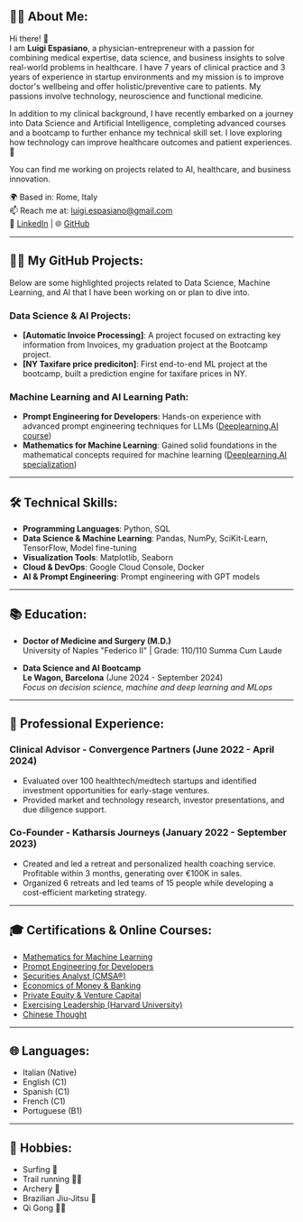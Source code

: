 ## 👨‍⚕️ About Me:

Hi there! 👋  
I am **Luigi Espasiano**, a physician-entrepreneur with a passion for combining medical expertise, data science, and business insights to solve real-world problems in healthcare. I have 7 years of clinical practice and 3 years of experience in startup environments and my mission is to improve doctor's wellbeing and offer holistic/preventive care to patients. My passions involve technology, neuroscience and functional medicine.

In addition to my clinical background, I have recently embarked on a journey into Data Science and Artificial Intelligence, completing advanced courses and a bootcamp to further enhance my technical skill set. I love exploring how technology can improve healthcare outcomes and patient experiences. 🚀

You can find me working on projects related to AI, healthcare, and business innovation.

🌍 Based in: Rome, Italy  
📫 Reach me at: [luigi.espasiano@gmail.com](mailto:luigi.espasiano@gmail.com)  
💼 [LinkedIn](https://www.linkedin.com/in/luigiespasiano) | 🌐 [GitHub](https://github.com/luexp)

---

## 🧑‍💻 My GitHub Projects:

Below are some highlighted projects related to Data Science, Machine Learning, and AI that I have been working on or plan to dive into.

### Data Science & AI Projects:
- **[Automatic Invoice Processing]**: A project focused on extracting key information from Invoices, my graduation project at the Bootcamp project.
- **[NY Taxifare price prediciton]**: First end-to-end ML project at the bootcamp, built a prediction engine for taxifare prices in NY.

### Machine Learning and AI Learning Path:
- **Prompt Engineering for Developers**: Hands-on experience with advanced prompt engineering techniques for LLMs ([Deeplearning.AI course](https://www.deeplearning.ai/short-courses/chatgpt-prompt-engineering-for-developers/))
- **Mathematics for Machine Learning**: Gained solid foundations in the mathematical concepts required for machine learning ([Deeplearning.AI specialization](https://www.deeplearning.ai/courses/mathematics-for-machine-learning-and-data-science-specialization/))

---

## 🛠️ Technical Skills:

- **Programming Languages**: Python, SQL
- **Data Science & Machine Learning**: Pandas, NumPy, SciKit-Learn, TensorFlow, Model fine-tuning
- **Visualization Tools**: Matplotlib, Seaborn
- **Cloud & DevOps**: Google Cloud Console, Docker
- **AI & Prompt Engineering**: Prompt engineering with GPT models

---

## 📚 Education:

- **Doctor of Medicine and Surgery (M.D.)**  
  University of Naples "Federico II" | Grade: 110/110 Summa Cum Laude  

- **Data Science and AI Bootcamp**  
  **Le Wagon, Barcelona** (June 2024 - September 2024)  
  _Focus on decision science, machine and deep learning and MLops_

---

## 💼 Professional Experience:

### Clinical Advisor - **Convergence Partners** (June 2022 - April 2024)  
- Evaluated over 100 healthtech/medtech startups and identified investment opportunities for early-stage ventures.
- Provided market and technology research, investor presentations, and due diligence support.

### Co-Founder - **Katharsis Journeys** (January 2022 - September 2023)  
- Created and led a retreat and personalized health coaching service. Profitable within 3 months, generating over €100K in sales.
- Organized 6 retreats and led teams of 15 people while developing a cost-efficient marketing strategy.

---

## 🎓 Certifications & Online Courses:

- [Mathematics for Machine Learning](https://www.deeplearning.ai/courses/mathematics-for-machine-learning-and-data-science-specialization/)
- [Prompt Engineering for Developers](https://www.deeplearning.ai/short-courses/chatgpt-prompt-engineering-for-developers/)
- [Securities Analyst (CMSA®)](https://corporatefinanceinstitute.com/certifications/capital-markets-securities-analyst-cmsa/)
- [Economics of Money & Banking](https://www.coursera.org/learn/money-banking)
- [Private Equity & Venture Capital](https://www.coursera.org/learn/private-equity)
- [Exercising Leadership (Harvard University)](https://pll.harvard.edu/course/exercising-leadership-foundational-principles)
- [Chinese Thought](https://www.edx.org/learn/humanities/university-of-hong-kong-humanity-and-nature-in-chinese-thought)

---

## 🌐 Languages:

- Italian (Native)
- English (C1)
- Spanish (C1)
- French (C1)
- Portuguese (B1)

---

## 🎯 Hobbies:

- Surfing 🌊
- Trail running 🏃‍♂️
- Archery 🎯
- Brazilian Jiu-Jitsu 🥋
- Qi Gong 🧘‍♂️
